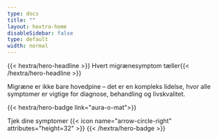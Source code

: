 ```yaml
---
type: docs
title: ""
layout: hextra-home
disableSidebar: false
type: default
width: normal
---
```



<!-- markdownlint-disable MD033 MD034-->

<div class="hx-mt-6 hx-mb-6">
{{< hextra/hero-headline >}}
Hvert migrænesymptom tæller{{< /hextra/hero-headline >}}
</div>

Migræne er ikke bare hovedpine – det er en kompleks lidelse, hvor alle symptomer er vigtige for diagnose, behandling og livskvalitet.




{{< hextra/hero-badge link="aura-o-mat">}}
  <div class="hx-w-2 hx-h-2 hx-rounded-full hx-bg-primary-400"></div>
  <span class="hx-text-lg">Tjek dine symptomer</span>
  {{< icon name="arrow-circle-right" attributes="height=32" >}}
{{< /hextra/hero-badge >}}
